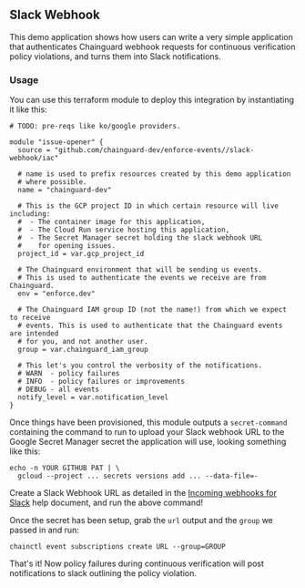 ## Slack Webhook

This demo application shows how users can write a very simple application that
authenticates Chainguard webhook requests for continuous verification policy
violations, and turns them into Slack notifications.

### Usage

You can use this terraform module to deploy this integration by instantiating
it like this:

```hcl
# TODO: pre-reqs like ko/google providers.

module "issue-opener" {
  source = "github.com/chainguard-dev/enforce-events//slack-webhook/iac"

  # name is used to prefix resources created by this demo application
  # where possible.
  name = "chainguard-dev"

  # This is the GCP project ID in which certain resource will live including:
  #  - The container image for this application,
  #  - The Cloud Run service hosting this application,
  #  - The Secret Manager secret holding the slack webhook URL
  #    for opening issues.
  project_id = var.gcp_project_id

  # The Chainguard environment that will be sending us events.
  # This is used to authenticate the events we receive are from Chainguard.
  env = "enforce.dev"

  # The Chainguard IAM group ID (not the name!) from which we expect to receive
  # events. This is used to authenticate that the Chainguard events are intended
  # for you, and not another user.
  group = var.chainguard_iam_group

  # This let's you control the verbosity of the notifications.
  # WARN  - policy failures
  # INFO  - policy failures or improvements
  # DEBUG - all events
  notify_level = var.notification_level
}
```

Once things have been provisioned, this module outputs a `secret-command`
containing the command to run to upload your Slack webhook URL to the Google
Secret Manager secret the application will use, looking something like this:

```shell
echo -n YOUR GITHUB PAT | \
  gcloud --project ... secrets versions add ... --data-file=-
```

Create a Slack Webhook URL as detailed in the
[Incoming webhooks for Slack](https://slack.com/help/articles/115005265063-Incoming-webhooks-for-Slack)
help document, and run the above command!


Once the secret has been setup, grab the `url` output and the `group` we passed
in and run:

```shell
chainctl event subscriptions create URL --group=GROUP
```

That's it!  Now policy failures during continuous verification will
post notifications to slack outlining the policy violation.
